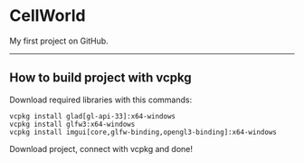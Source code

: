 # CellWorld
My first project on GitHub. 
____
## How to build project with vcpkg

Download required libraries with this commands:

```
vcpkg install glad[gl-api-33]:x64-windows
vcpkg install glfw3:x64-windows
vcpkg install imgui[core,glfw-binding,opengl3-binding]:x64-windows
```

Download project, connect with vcpkg and done!
